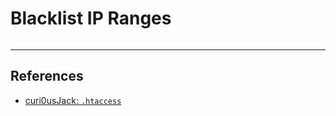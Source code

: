 # Blacklist IP Ranges

```

```

---
## References

- [curi0usJack: `.htaccess`](https://gist.github.com/curi0usJack/971385e8334e189d93a6cb4671238b10)